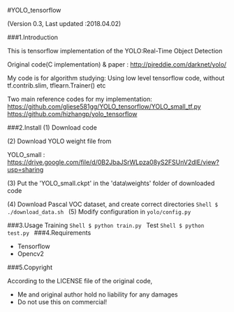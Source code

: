 #YOLO_tensorflow

(Version 0.3, Last updated :2018.04.02)

###1.Introduction

This is tensorflow implementation of the YOLO:Real-Time Object Detection

Original code(C implementation) & paper : http://pjreddie.com/darknet/yolo/

My code is for algorithm studying:
Using low level tensorflow code, without tf.contrib.slim, tflearn.Trainer() etc

Two main reference codes for my implementation:
https://github.com/gliese581gg/YOLO_tensorflow/YOLO_small_tf.py
https://github.com/hizhangp/yolo_tensorflow


###2.Install 
(1) Download code

(2) Download YOLO weight file from

YOLO_small : https://drive.google.com/file/d/0B2JbaJSrWLpza08yS2FSUnV2dlE/view?usp=sharing

(3) Put the 'YOLO_small.ckpt' in the 'data\weights' folder of downloaded code

(4) Download Pascal VOC dataset, and create correct directories
	```Shell
	$ ./download_data.sh
	```
(5) Modify configuration in `yolo/config.py`

###3.Usage
  Training
	```Shell
	$ python train.py
	```
  Test
	```Shell
	$ python test.py
	```
###4.Requirements

- Tensorflow
- Opencv2

###5.Copyright

According to the LICENSE file of the original code, 
- Me and original author hold no liability for any damages
- Do not use this on commercial!






